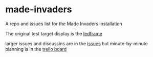 # made-invaders

A repo and issues list for the Made Invaders installation

The original test target display is the [ledframe](https://git.defproc.co.uk/DefProc/ledframe)

larger issues and discussins are in the [issues](https://github.com/DoESLiverpool/made-invaders/issues) but minute-by-minute planning is in the [trello board](https://trello.com/b/ncKjq608/made-invaders)
